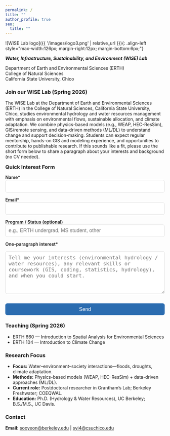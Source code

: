 ```yaml
---
permalink: /
title: ""
author_profile: true
seo:
  title: ""
---
```


![WISE Lab logo]({{ '/images/logo3.png' | relative_url }}){: .align-left style="max-width:126px; margin-right:12px; margin-bottom:6px;"}

**_Water, Infrastructure, Sustainability, and Environment (WISE) Lab_**

Department of Earth and Environmental Sciences (ERTH)  
College of Natural Sciences  
California State University, Chico


### Join our WISE Lab (Spring 2026)
The WISE Lab at the Department of Earth and Environmental Sciences (ERTH) in the College of Natural Sciences, California State University, Chico, studies environmental hydrology and water resources management with emphasis on environmental flows, sustainable allocation, and climate adaptation. We combine physics-based models (e.g., WEAP, HEC-ResSim), GIS/remote sensing, and data-driven methods (ML/DL) to understand change and support decision-making. Students can expect regular mentorship, hands-on GIS and modeling experience, and opportunities to contribute to publishable research. If this sounds like a fit, please use the short form below to share a paragraph about your interests and background (no CV needed).

<form action="https://formsubmit.co/sooyeon@berkeley.edu" method="POST">
  <!-- form header (optional) -->
  <h3>Quick Interest Form</h3>

  <label for="name">Name*</label>
  <input type="text" id="name" name="name" required>

  <label for="email">Email*</label>
  <input type="email" id="email" name="email" required>

  <label for="program">Program / Status (optional)</label>
  <input type="text" id="program" name="program" placeholder="e.g., ERTH undergrad, MS student, other">

  <label for="interest">One-paragraph interest*</label>
  <textarea id="interest" name="interest" rows="6" required
    placeholder="Tell me your interests (environmental hydrology / water resources), any relevant skills or coursework (GIS, coding, statistics, hydrology), and when you could start."></textarea>

  <!-- Hidden fields -->
  <input type="hidden" name="_subject" value="WISE Lab Interest (Spring 2026)">
  <input type="hidden" name="_next" value="https://sooyeonyi.github.io/thanks/">
  <input type="text" name="_honey" style="display:none"> <!-- spam trap -->
  <input type="hidden" name="_captcha" value="false">

  <button type="submit">Send</button>
</form>

<style>
/* quick, clean form styling that matches Minimal Mistakes */
form h3 { margin: 0 0 .5rem; }
form label { display:block; margin-top:.75rem; font-weight:600; }
form input, form textarea, form button {
  width:100%; max-width:720px; padding:.6rem; font-size:1rem;
  border:1px solid #ddd; border-radius:6px;
}
form textarea { resize:vertical; }
form button { margin-top:1rem; cursor:pointer; border:0; background:#2b6cb0; color:#fff; }
form button:hover { background:#225a99; }
</style>


### Teaching (Spring 2026)
- ERTH 660 — Introduction to Spatial Analysis for Environmental Sciences
- ERTH 104 — Introduction to Climate Change

### Research Focus
- **Focus:** Water–environment–society interactions—floods, droughts, climate adaptation.  
- **Methods:** Physics-based models (WEAP, HEC-ResSim) + data-driven approaches (ML/DL).  
- **Current role:** Postdoctoral researcher in Grantham’s Lab; Berkeley Freshwater; COEQWAL.  
- **Education:** Ph.D. (Hydrology & Water Resources), UC Berkeley; B.S./M.S., UC Davis.

### Contact
**Email:** [sooyeon@berkeley.edu](mailto:sooyeon@berkeley.edu) \| [syi4@csuchico.edu](mailto:syi4@csuchico.edu)
